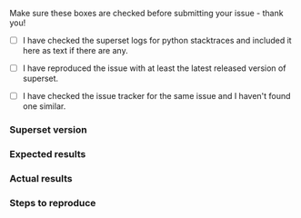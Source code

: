 Make sure these boxes are checked before submitting your issue - thank you!

- [ ] I have checked the superset logs for python stacktraces and included it here as text if there are any.
- [ ] I have reproduced the issue with at least the latest released version of superset.
- [ ] I have checked the issue tracker for the same issue and I haven't found one similar.


### Superset version


### Expected results


### Actual results


### Steps to reproduce


